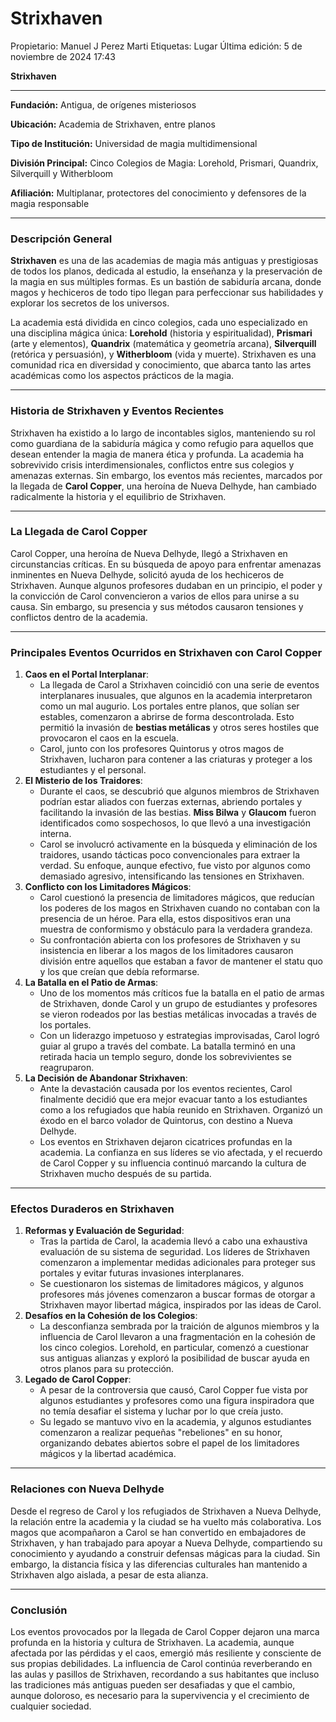 # Strixhaven

Propietario: Manuel J Perez Marti
Etiquetas: Lugar
Última edición: 5 de noviembre de 2024 17:43

**Strixhaven**

---

**Fundación:** Antigua, de orígenes misteriosos

**Ubicación:** Academia de Strixhaven, entre planos

**Tipo de Institución:** Universidad de magia multidimensional

**División Principal:** Cinco Colegios de Magia: Lorehold, Prismari, Quandrix, Silverquill y Witherbloom

**Afiliación:** Multiplanar, protectores del conocimiento y defensores de la magia responsable

---

### Descripción General

**Strixhaven** es una de las academias de magia más antiguas y prestigiosas de todos los planos, dedicada al estudio, la enseñanza y la preservación de la magia en sus múltiples formas. Es un bastión de sabiduría arcana, donde magos y hechiceros de todo tipo llegan para perfeccionar sus habilidades y explorar los secretos de los universos.

La academia está dividida en cinco colegios, cada uno especializado en una disciplina mágica única: **Lorehold** (historia y espiritualidad), **Prismari** (arte y elementos), **Quandrix** (matemática y geometría arcana), **Silverquill** (retórica y persuasión), y **Witherbloom** (vida y muerte). Strixhaven es una comunidad rica en diversidad y conocimiento, que abarca tanto las artes académicas como los aspectos prácticos de la magia.

---

### Historia de Strixhaven y Eventos Recientes

Strixhaven ha existido a lo largo de incontables siglos, manteniendo su rol como guardiana de la sabiduría mágica y como refugio para aquellos que desean entender la magia de manera ética y profunda. La academia ha sobrevivido crisis interdimensionales, conflictos entre sus colegios y amenazas externas. Sin embargo, los eventos más recientes, marcados por la llegada de **Carol Copper**, una heroína de Nueva Delhyde, han cambiado radicalmente la historia y el equilibrio de Strixhaven.

---

### La Llegada de Carol Copper

Carol Copper, una heroína de Nueva Delhyde, llegó a Strixhaven en circunstancias críticas. En su búsqueda de apoyo para enfrentar amenazas inminentes en Nueva Delhyde, solicitó ayuda de los hechiceros de Strixhaven. Aunque algunos profesores dudaban en un principio, el poder y la convicción de Carol convencieron a varios de ellos para unirse a su causa. Sin embargo, su presencia y sus métodos causaron tensiones y conflictos dentro de la academia.

---

### Principales Eventos Ocurridos en Strixhaven con Carol Copper

1. **Caos en el Portal Interplanar**:
    - La llegada de Carol a Strixhaven coincidió con una serie de eventos interplanares inusuales, que algunos en la academia interpretaron como un mal augurio. Los portales entre planos, que solían ser estables, comenzaron a abrirse de forma descontrolada. Esto permitió la invasión de **bestias metálicas** y otros seres hostiles que provocaron el caos en la escuela.
    - Carol, junto con los profesores Quintorus y otros magos de Strixhaven, lucharon para contener a las criaturas y proteger a los estudiantes y el personal.
2. **El Misterio de los Traidores**:
    - Durante el caos, se descubrió que algunos miembros de Strixhaven podrían estar aliados con fuerzas externas, abriendo portales y facilitando la invasión de las bestias. **Miss Bilwa** y **Glaucom** fueron identificados como sospechosos, lo que llevó a una investigación interna.
    - Carol se involucró activamente en la búsqueda y eliminación de los traidores, usando tácticas poco convencionales para extraer la verdad. Su enfoque, aunque efectivo, fue visto por algunos como demasiado agresivo, intensificando las tensiones en Strixhaven.
3. **Conflicto con los Limitadores Mágicos**:
    - Carol cuestionó la presencia de limitadores mágicos, que reducían los poderes de los magos en Strixhaven cuando no contaban con la presencia de un héroe. Para ella, estos dispositivos eran una muestra de conformismo y obstáculo para la verdadera grandeza.
    - Su confrontación abierta con los profesores de Strixhaven y su insistencia en liberar a los magos de los limitadores causaron división entre aquellos que estaban a favor de mantener el statu quo y los que creían que debía reformarse.
4. **La Batalla en el Patio de Armas**:
    - Uno de los momentos más críticos fue la batalla en el patio de armas de Strixhaven, donde Carol y un grupo de estudiantes y profesores se vieron rodeados por las bestias metálicas invocadas a través de los portales.
    - Con un liderazgo impetuoso y estrategias improvisadas, Carol logró guiar al grupo a través del combate. La batalla terminó en una retirada hacia un templo seguro, donde los sobrevivientes se reagruparon.
5. **La Decisión de Abandonar Strixhaven**:
    - Ante la devastación causada por los eventos recientes, Carol finalmente decidió que era mejor evacuar tanto a los estudiantes como a los refugiados que había reunido en Strixhaven. Organizó un éxodo en el barco volador de Quintorus, con destino a Nueva Delhyde.
    - Los eventos en Strixhaven dejaron cicatrices profundas en la academia. La confianza en sus líderes se vio afectada, y el recuerdo de Carol Copper y su influencia continuó marcando la cultura de Strixhaven mucho después de su partida.

---

### Efectos Duraderos en Strixhaven

1. **Reformas y Evaluación de Seguridad**:
    - Tras la partida de Carol, la academia llevó a cabo una exhaustiva evaluación de su sistema de seguridad. Los líderes de Strixhaven comenzaron a implementar medidas adicionales para proteger sus portales y evitar futuras invasiones interplanares.
    - Se cuestionaron los sistemas de limitadores mágicos, y algunos profesores más jóvenes comenzaron a buscar formas de otorgar a Strixhaven mayor libertad mágica, inspirados por las ideas de Carol.
2. **Desafíos en la Cohesión de los Colegios**:
    - La desconfianza sembrada por la traición de algunos miembros y la influencia de Carol llevaron a una fragmentación en la cohesión de los cinco colegios. Lorehold, en particular, comenzó a cuestionar sus antiguas alianzas y exploró la posibilidad de buscar ayuda en otros planos para su protección.
3. **Legado de Carol Copper**:
    - A pesar de la controversia que causó, Carol Copper fue vista por algunos estudiantes y profesores como una figura inspiradora que no temía desafiar el sistema y luchar por lo que creía justo.
    - Su legado se mantuvo vivo en la academia, y algunos estudiantes comenzaron a realizar pequeñas "rebeliones" en su honor, organizando debates abiertos sobre el papel de los limitadores mágicos y la libertad académica.

---

### Relaciones con Nueva Delhyde

Desde el regreso de Carol y los refugiados de Strixhaven a Nueva Delhyde, la relación entre la academia y la ciudad se ha vuelto más colaborativa. Los magos que acompañaron a Carol se han convertido en embajadores de Strixhaven, y han trabajado para apoyar a Nueva Delhyde, compartiendo su conocimiento y ayudando a construir defensas mágicas para la ciudad. Sin embargo, la distancia física y las diferencias culturales han mantenido a Strixhaven algo aislada, a pesar de esta alianza.

---

### Conclusión

Los eventos provocados por la llegada de Carol Copper dejaron una marca profunda en la historia y cultura de Strixhaven. La academia, aunque afectada por las pérdidas y el caos, emergió más resiliente y consciente de sus propias debilidades. La influencia de Carol continúa reverberando en las aulas y pasillos de Strixhaven, recordando a sus habitantes que incluso las tradiciones más antiguas pueden ser desafiadas y que el cambio, aunque doloroso, es necesario para la supervivencia y el crecimiento de cualquier sociedad.